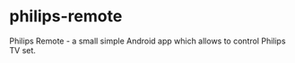 # philips-remote 

Philips Remote - a small simple Android app which allows to control Philips TV set.
